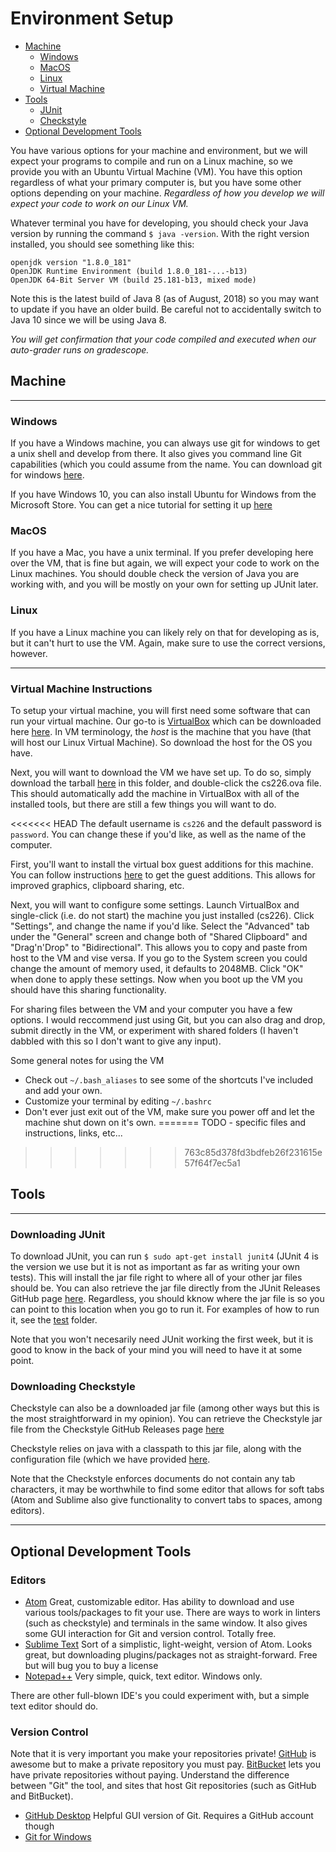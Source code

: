# Environment Setup

* [Machine](#machine)
  * [Windows](#windows)
  * [MacOS](#macos)
  * [Linux](#linux)
  * [Virtual Machine](#virtual-machine-instructions)
* [Tools](#tools)
  * [JUnit](#downloading-junit)
  * [Checkstyle](#downloading-checkstyle)
* [Optional Development Tools](#optional-development-tools)

You have various options for your machine and environment, but we will expect your programs to compile and run on a Linux machine, so we provide you with an Ubuntu Virtual Machine (VM). You have this option regardless of what your primary computer is, but you have some other options depending on your machine. _Regardless of how you develop we will expect your code to work on our Linux VM._

Whatever terminal you have for developing, you should check your Java version by running the command
`$ java -version`. With the right version installed, you should see something like this:
```
openjdk version "1.8.0_181"
OpenJDK Runtime Environment (build 1.8.0_181-...-b13)
OpenJDK 64-Bit Server VM (build 25.181-b13, mixed mode)
```
Note this is the latest build of Java 8 (as of August, 2018) so you may want to update if you have an older build. Be careful not to accidentally switch to Java 10 since we will be using Java 8.

_You will get confirmation that your code compiled and executed when our auto-grader runs on gradescope._

## Machine
---

### Windows
If you have a Windows machine, you can always use git for windows to get a unix shell and develop from there. It also gives you command line Git capabilities (which you could assume from the name. You can download git for windows [here](https://gitforwindows.org/).

If you have Windows 10, you can also install Ubuntu for Windows from the Microsoft Store. You can get a nice tutorial for setting it up [here](https://tutorials.ubuntu.com/tutorial/tutorial-ubuntu-on-windows#0)

### MacOS
If you have a Mac, you have a unix terminal. If you prefer developing here over the VM, that is fine but again, we will expect your code to work on the Linux machines. You should double check the version of Java you are working with, and you will be mostly on your own for setting up JUnit later.

### Linux
If you have a Linux machine you can likely rely on that for developing as is, but it can't hurt to use the VM. Again, make sure to use the correct versions, however.

---

### Virtual Machine Instructions
To setup your virtual machine, you will first need some software that can run your virtual machine. Our go-to is [VirtualBox](https://www.virtualbox.org/) which can be downloaded here [here](https://www.virtualbox.org/wiki/Downloads). In VM terminology, the *host* is the machine that you have (that will host our Linux Virtual Machine). So download the host for the OS you have.

Next, you will want to download the VM we have set up. To do so, simply download the tarball [here](link) in this folder, and double-click the cs226.ova file. This should automatically add the machine in VirtualBox with all of the installed tools, but there are still a few things you will want to do.

<<<<<<< HEAD
The default username is `cs226` and the default password is `password`. You can change these if you'd like, as well as the name of the computer.

First, you'll want to install the virtual box guest additions for this machine. You can follow instructions [here](https://virtualboxes.org/doc/installing-guest-additions-on-ubuntu/) to get the guest additions. This allows for improved graphics, clipboard sharing, etc.

Next, you will want to configure some settings. Launch VirtualBox and single-click (i.e. do not start) the machine you just installed (cs226). Click "Settings", and change the name if you'd like. Select the "Advanced" tab under the "General" screen and change both of "Shared Clipboard" and "Drag'n'Drop" to "Bidirectional". This allows you to copy and paste from host to the VM and vise versa. If you go to the System screen you could change the amount of memory used, it defaults to 2048MB. Click "OK" when done to apply these settings. Now when you boot up the VM you should have this sharing functionality.

For sharing files between the VM and your computer you have a few options. I would reccommend just using Git, but you can also drag and drop, submit directly in the VM, or experiment with shared folders (I haven't dabbled with this so I don't want to give any input).

Some general notes for using the VM
* Check out `~/.bash_aliases` to see some of the shortcuts I've included and add your own.
* Customize your terminal by editing `~/.bashrc`
* Don't ever just exit out of the VM, make sure you power off and let the machine shut down on it's own.
=======
TODO - specific files and instructions, links, etc...

>>>>>>> 763c85d378fd3bdfeb26f231615e57f64f7ec5a1

## Tools
---

### Downloading JUnit

To download JUnit, you can run `$ sudo apt-get install junit4` (JUnit 4 is the version we use but it is not as important as far as writing your own tests). This will install the jar file right to where all of your other jar files should be. You can also retrieve the jar file directly from the JUnit Releases GitHub page [here](https://github.com/junit-team/junit4/releases). Regardless, you should kknow where the jar file is so you can point to this location when you go to run it. For examples of how to run it, see the [test](TODO) folder.

Note that you won't necesarily need JUnit working the first week, but it is good to know in the back of your mind you will need to have it at some point.

### Downloading Checkstyle

Checkstyle can also be a downloaded jar file (among other ways but this is the most straightforward in my opinion). You can retrieve the Checkstyle jar file from the Checkstyle GitHub Releases page [here](https://github.com/checkstyle/checkstyle/releases/)

Checkstyle relies on java with a classpath to this jar file, along with the configuration file (which we have provided [here](TODO).

Note that the Checkstyle enforces documents do not contain any tab characters, it may be worthwhile to find some editor that allows for soft tabs (Atom and Sublime also give functionality to convert tabs to spaces, among editors).

---

## Optional Development Tools

### Editors
* [Atom](https://atom.io/)
  Great, customizable editor. Has ability to download and use various tools/packages to fit your use. There are ways to work in linters (such as checkstyle) and terminals in the same window. It also gives some GUI interaction for Git and version control. Totally free.
* [Sublime Text](https://www.sublimetext.com/download)
  Sort of a simplistic, light-weight, version of Atom. Looks great, but downloading plugins/packages not as straight-forward. Free but will bug you to buy a license
* [Notepad++](https://notepad-plus-plus.org/)
  Very simple, quick, text editor. Windows only.

There are other full-blown IDE's you could experiment with, but a simple text editor should do.

### Version Control
Note that it is very important you make your repositories private! [GitHub](https://github.com/) is awesome but to make a private repository you must pay. [BitBucket](https://bitbucket.org/) lets you have private repositories without paying. Understand the difference between "Git" the tool, and sites that host Git repositories (such as GitHub and BitBucket).

* [GitHub Desktop](https://desktop.github.com/)
  Helpful GUI version of Git. Requires a GitHub account though
* [Git for Windows](https://gitforwindows.org/)
